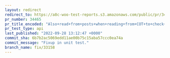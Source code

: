 ```yaml
---
layout: redirect
redirect_to: https://a8c-woo-test-reports.s3.amazonaws.com/public/pr/34465/api/index.html
pr_number: 34465
pr_title_encoded: "Also+read+from+posts+when+reading+from+COT+to+check+for+direct+write"
pr_test_type: api
last_published: "2022-09-28 13:12:47 +0000"
commit_sha: 6b7b2ac5069edd11ae00b75c15aba57ccc0ea74a
commit_message: "Fixup in unit test."
branch_name: fix/33158
---
```

